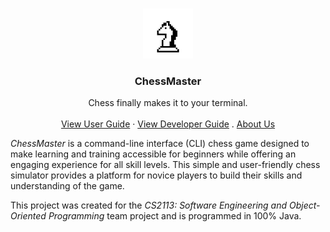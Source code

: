 <a name="readme-top"></a>

<!-- PROJECT LOGO -->
<br />
<div align="center">
  <a href="">
    <img src="docs/images/readme/ChessMasterLogo.png" alt="Logo" width="80" height="80">
  </a>
<h3 align="center">ChessMaster</h3>

  <p align="center">
    Chess finally makes it to your terminal.
    <br />
    <br />
    <a href="https://ay2324s1-cs2113-t18-1.github.io/tp/UserGuide.html">View User Guide</a>
    ·
    <a href="https://ay2324s1-cs2113-t18-1.github.io/tp/DeveloperGuide.html">View Developer Guide</a>
    .
    <a href="https://ay2324s1-cs2113-t18-1.github.io/tp/AboutUs.html">About Us</a>
  </p>
</div>

_ChessMaster_ is a command-line interface (CLI) chess game designed to make learning and training accessible for 
beginners while offering an engaging experience for all skill levels. This simple and user-friendly chess simulator 
provides a platform for novice players to build their skills and understanding of the game.

This project was created for the _CS2113: Software Engineering and Object-Oriented Programming_ team project and 
is programmed in 100% Java.

<!-- MARKDOWN LINKS & IMAGES -->
<!-- https://www.markdownguide.org/basic-syntax/#reference-style-links -->
[product-screenshot-1]: docs/images/readme/ChessMasterOpener.png

[Java]: https://img.shields.io/badge/java-%23ED8B00.svg?style=for-the-badge&logo=java&logoColor=white
[Java-url]: https://www.java.com/en/
